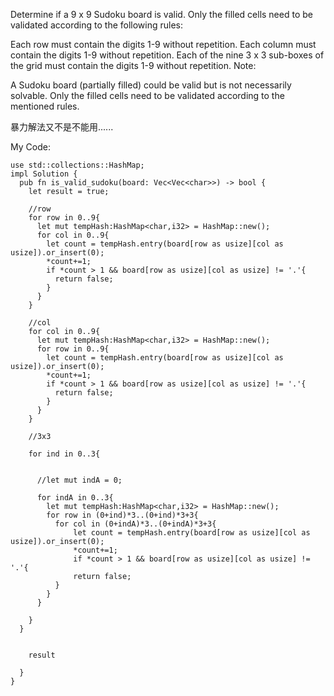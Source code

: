 Determine if a 9 x 9 Sudoku board is valid. Only the filled cells need to be validated according to the following rules:

Each row must contain the digits 1-9 without repetition.
Each column must contain the digits 1-9 without repetition.
Each of the nine 3 x 3 sub-boxes of the grid must contain the digits 1-9 without repetition.
Note:

A Sudoku board (partially filled) could be valid but is not necessarily solvable.
Only the filled cells need to be validated according to the mentioned rules.


暴力解法又不是不能用......

My Code:

```
use std::collections::HashMap;
impl Solution {
  pub fn is_valid_sudoku(board: Vec<Vec<char>>) -> bool {
    let result = true;
    
    //row
    for row in 0..9{
      let mut tempHash:HashMap<char,i32> = HashMap::new();
      for col in 0..9{
        let count = tempHash.entry(board[row as usize][col as usize]).or_insert(0);
        *count+=1;
        if *count > 1 && board[row as usize][col as usize] != '.'{
          return false;
        }
      }
    }

    //col
    for col in 0..9{
      let mut tempHash:HashMap<char,i32> = HashMap::new();
      for row in 0..9{
        let count = tempHash.entry(board[row as usize][col as usize]).or_insert(0);
        *count+=1;
        if *count > 1 && board[row as usize][col as usize] != '.'{
          return false;
        }
      }
    }

    //3x3
    
    for ind in 0..3{
    
           
      //let mut indA = 0;
      
      for indA in 0..3{
        let mut tempHash:HashMap<char,i32> = HashMap::new(); 
        for row in (0+ind)*3..(0+ind)*3+3{
          for col in (0+indA)*3..(0+indA)*3+3{
              let count = tempHash.entry(board[row as usize][col as usize]).or_insert(0);
              *count+=1;
              if *count > 1 && board[row as usize][col as usize] != '.'{
              return false;
          }
        }
      }
      
    }
  }


    result

  }
}

```
